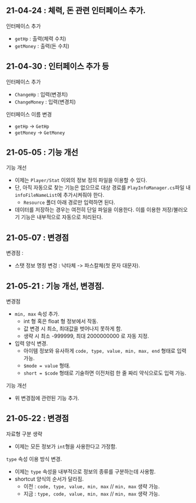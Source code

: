 ## 21-04-24 : 체력, 돈 관련 인터페이스 추가.
인터페이스 추가
- `getHp` : 출력(체력 수치)
- `getMoney` : 출력(돈 수치)

## 21-04-30 : 인터페이스 추가 등
인터페이스 추가
- `ChangeHp` : 입력(변경치)
- `ChangeMoney` : 입력(변경치)

인터페이스 이름 변경
- `getHp` -> `GetHp`
- `getMoney` -> `GetMoney`

## 21-05-05 : 기능 개선
기능 개선
- 이제는 `Player/Stat` 이외의 정보 정의 파일을 이용할 수 있다.
- 단, 아직 자동으로 찾는 기능은 없으므로 대상 경로를 `PlayInfoManager.cs`파일 내 `infoFileNameList`에 추가시켜줘야 한다.
    - `Resource` 폴더 아래 경로만 입력하면 된다.
- 데이터를 저장하는 경우는 여전히 단일 파일을 이용한다. 이를 이용한 저장/불러오기 기능은 내부적으로 자동으로 처리된다.

## 21-05-07 : 변경점
변경점 : 
- 스탯 정보 명칭 변겅 : 낙타체 -> 파스칼체(첫 문자 대문자).

## 21-05-21 : 기능 개선, 변경점.
변경점
- `min, max` 속성 추가.
    - int 형 혹은 float 형 정보에서 작동.
    - 값 변경 시 최소, 최대값을 벗어나지 못하게 함.
    - 생략 시 최소 -999999, 최대 2000000000 로 자동 지정.
- 입력 양식 변경.
    - 아이템 정보와 유사하게 `code, type, value, min, max, end` 형태로 입력 가능.
    - `$mode = value` 형태.
    - `short = $code` 형태로 기술하면 이전처럼 한 줄 짜리 약식으로도 입력 가능.

기능 개선
- 위 변경점에 관련된 기능 추가.

## 21-05-22 : 변경점
자료형 구분 생략
- 이제는 모든 정보가 `int`형을 사용한다고 가정함.

`type` 속성 이용 방식 변경.
- 이제는 `type` 속성을 내부적으로 정보의 종류를 구분하는데 사용함.
- shortcut 양식의 순서가 달라짐.
    - 이전 : `code, type, value, min, max` // `min, max` 생략 가능.
    - 지금 : `type, code, value, min, max` // `min, max` 생략 가능.